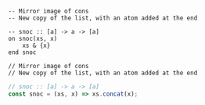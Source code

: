 ```applescript
-- Mirror image of cons
-- New copy of the list, with an atom added at the end
```

```applescript
-- snoc :: [a] -> a -> [a]on snoc(xs, x)	xs & {x}end snoc
```

```applescript
// Mirror image of cons
// New copy of the list, with an atom added at the end
```

```js
// snoc :: [a] -> a -> [a]
const snoc = (xs, x) => xs.concat(x);
```